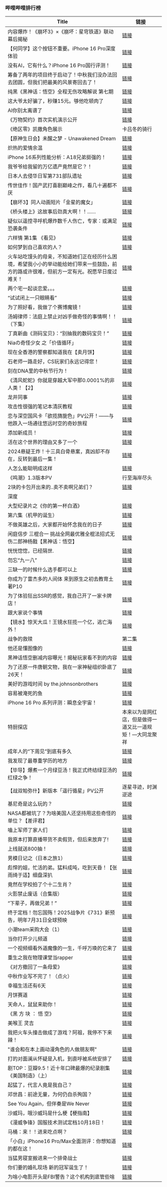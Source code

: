 ### 哔哩哔哩排行榜 
| **Title** | **链接** |
| ----- | ---- |
| 内容爆炸！《崩坏3》×《崩坏：星穹铁道》联动幕后揭秘 | [链接](https://b23.tv/BV1YUtVeREs3) |
| 【何同学】这个按钮不重要。iPhone 16 Pro深度体验 | [链接](https://b23.tv/BV1zWtjezEAL) |
| 没有AI，它有什么？iPhone 16 Pro国行评测！ | [链接](https://b23.tv/BV1yXtjeSEDZ) |
| 筹备了两年的项目终于启动了！中秋我们没办法回去团圆，但我们把最美的风景寄回去了！ | [链接](https://b23.tv/BV1SYtYeqEMT) |
| 纯黑《黑神话：悟空》全程无伤攻略解说 第七期 | [链接](https://b23.tv/BV1jJtGedEkF) |
| 这大爷太好骗了，秒赚15元。够他吃顿肉了 | [链接](https://b23.tv/BV1RutLeFEwn) |
| AI你别太离谱了 | [链接](https://b23.tv/BV1RCteeUEAx) |
| 《万物契约》首次实机演示公开 | [链接](https://b23.tv/BV1fwt7ekECF) |
| 《绝区零》凯撒角色展示 | 卡吕冬的骑行 | [链接](https://b23.tv/BV1ektXeAEcW) |
| 【原神生日会】未醒之梦 - Unawakened Dream | [链接](https://b23.tv/BV1Xs4meLEWL) |
| 炽热的爱情余温 | [链接](https://b23.tv/BV1HutWeAEvP) |
| iPhone 16系列性能分析：A18兄弟挺强的！ | [链接](https://b23.tv/BV178tEeVEMD) |
| 我爷爷给我留的万亿遗产竟然是它？！ | [链接](https://b23.tv/BV1G3tieJET7) |
| 日本人去侵华日军第731部队遗址 | [链接](https://b23.tv/BV1NktWe6ERE) |
| 传世佳作！国产武打喜剧巅峰之作，看几十遍都不厌 | [链接](https://b23.tv/BV1pVtjejEkw) |
| 【崩坏3】同人动画短片「金星的魔女」 | [链接](https://b23.tv/BV1R849eKE8h) |
| 《桥头楼上》这故事后劲真大啊！！…… | [链接](https://b23.tv/BV1o1tLevELX) |
| 疑似以遥控寻呼机爆炸数千人伤亡，专家：或满足恐袭条件 | [链接](https://b23.tv/BV1QVtLe4EQd) |
| 六样情 第1集 《看见》 | [链接](https://b23.tv/BV1YptMeMEcV) |
| 如何梦到自己喜欢的人？ | [链接](https://b23.tv/BV1fg4meRE3U) |
| 火车站吃馒头的母亲，不知道她们正在经历什么困境，希望我小小的举动能给她们带来一些鼓励，前方的路或许很难，但前方一定有光。祝愿早日度过难关！ | [链接](https://b23.tv/BV1fRtYepEhu) |
| 两个宅一起谈恋爱。。。 | [链接](https://b23.tv/BV1QbtWeEEXL) |
| “试试闭上一只眼睛看” | [链接](https://b23.tv/BV1MntieVEje) |
| 为了照好看，我做了个赛博魔镜！ | [链接](https://b23.tv/BV1uutaePEyh) |
| 汤姆律师：法庭上禁止对凶手做奇怪的事情啊！！（下集） | [链接](https://b23.tv/BV14athe8Emh) |
| 丁真新曲《测码宝贝》：“别抽我的数码宝贝！” | [链接](https://b23.tv/BV1eNtieWEZH) |
| Niaの奇怪少女 之「价值循环」 | [链接](https://b23.tv/BV1fVtWebEiN) |
| 现在全香港的警察都知道我在【卖月饼】 | [链接](https://b23.tv/BV1wztQejEpL) |
| 石老师一路走好，CS玩家们永远记得您！ | [链接](https://b23.tv/BV1uCtjedELw) |
| 刻在DNA里的中秋节行为！ | [链接](https://b23.tv/BV1dNtse9En8) |
| 《清风蛇蛇》你就是穿越大军中那0.0001%的非人类！【2】 | [链接](https://b23.tv/BV1PRtjeEEG9) |
| 龙井同事 | [链接](https://b23.tv/BV1zEt5eNEbY) |
| 攻击性很强的笔记本清灰教程 | [链接](https://b23.tv/BV19mtie9ECb) |
| 恋与深空国风卡「欲揽旖旎色」PV公开！——与他跌入一场通往悠远时空的奇妙旅程 | [链接](https://b23.tv/BV1yxtoe8E5c) |
| 添加新成员！ | [链接](https://b23.tv/BV1RCteeUEHp) |
| 活在这个世界的理由又多了一个 | [链接](https://b23.tv/BV1awtEeaEwJ) |
| 2024悬疑王炸！十三具白骨悬案，真凶却不存在，反转到最后一集！ | [链接](https://b23.tv/BV1SvtWe5EVg) |
| 人怎么能聪明成这样 | [链接](https://b23.tv/BV1ZiteeWEM7) |
| 《鸣潮》1.3版本PV | 行至海岸尽头 | [链接](https://b23.tv/BV1SJtfeGELi) |
| 2块的卡包开出来的..卖不卖啊兄弟们？ | [链接](https://b23.tv/BV1j1tse4EMK) |
| 深度|| 隋末的乱世有多残酷？李世民接手了怎样的跌停大盘？ | [链接](https://b23.tv/BV13ktEeNEoK) |
| 大型纪录片之《你的第一杯白酒》 | [链接](https://b23.tv/BV1zVtYeHEp2) |
| 第六集（机甲的诞生） | [链接](https://b23.tv/BV19htxedEYV) |
| 不做英雄之后，大家都开始怀念我在的日子 | [链接](https://b23.tv/BV1p1tYebEUW) |
| 闲庭信步 三棍合一 挑战全网最优雅全棍法招式无伤二郎神杨戬【黑神话：悟空】 | [链接](https://b23.tv/BV15EtgeUEaD) |
| 恍恍惚惚，已经隔世. | [链接](https://b23.tv/BV1nJ4deQE9j) |
| 勿忘“九一八” | [链接](https://b23.tv/BV11Et3eqE4J) |
| 三缺一的时候什么选手都可以上 | [链接](https://b23.tv/BV1uBt5eHExN) |
| 你成为了雷杰多的人间体 来到原生之初去教育土著P10 | [链接](https://b23.tv/BV1vwteemEpx) |
| 为了体验狂出SSR的感觉，我自己开了一家卡牌店！ | [链接](https://b23.tv/BV1FgtHe9E6U) |
| 跟大家说个事情 | [链接](https://b23.tv/BV1TXtneKEXp) |
| 【镜水】惊天大瓜！王镜水狂揽一个亿，逃亡海外！ | [链接](https://b23.tv/BV16YtsevEfg) |
| 战争的救赎|第二集 | [链接](https://b23.tv/BV1RytVetEqB) |
| 他还是懂图像的 | [链接](https://b23.tv/BV152tsedEXc) |
| 黑神话悟空删减内容曝光！揭秘玩家看不到的内容 | [链接](https://b23.tv/BV1WPtHeZEPW) |
| 为了还原一件唐朝文物，我在一家神秘组织卧底了26天！ | [链接](https://b23.tv/BV1titYevEzT) |
| 美好的游戏时间 by the.johnsonbrothers | [链接](https://b23.tv/BV1vwt3eJEmv) |
| 容易被淹死的鱼 | [链接](https://b23.tv/BV1UetHeTEs2) |
| iPhone 16 Pro 系列评测：瞬息全宇宙！ | [链接](https://b23.tv/BV1pGt5euEyh) |
| 特厨探店 |本来以为是网红店，但是做得一道又比一道规矩！—大同龙聚祥 | [链接](https://b23.tv/BV1RFt3eSEiK) |
| 成年人的“下周见”到底有多久 | [链接](https://b23.tv/BV1xHtpeNEJA) |
| 我发现了最尊重学历的地方 | [链接](https://b23.tv/BV1NAtWeTEdW) |
| 【毕导】爆煮一个月绿豆汤！我正式终结绿豆汤的红绿之争！ | [链接](https://b23.tv/BV1T9tXeREPV) |
| 【战双帕弥什】新版本「遥行循星」PV公开 | 逐星寻迹，时渊逆途 | [链接](https://b23.tv/BV1git5eXECF) |
| 基尼奇是这么玩的？ | [链接](https://b23.tv/BV19ytpe7Eev) |
| NASA都被坑了？为啥美国人还坚持用这些奇怪的单位？【差评君】 | [链接](https://b23.tv/BV1n8tpefEfV) |
| 嗑上军师了家人们 | [链接](https://b23.tv/BV1NKtWeKEBA) |
| 我原本打算直播带货不卖假货，但后来放弃了! | [链接](https://b23.tv/BV1SJtLeWEtT) |
| 上线就送800抽！ | [链接](https://b23.tv/BV1sBthexE8u) |
| 男模日记之（日本之旅1） | [链接](https://b23.tv/BV1GytnerEbm) |
| 彪悍的姐，忙活的弟。猛料成吨，吃到天昏！【张雨绮于适】细盘深扒 | [链接](https://b23.tv/BV1TFtZeTE4M) |
| 竟然在学校拍了个十二生肖？ | [链接](https://b23.tv/BV12WtserE5t) |
| 火影禁止废话（合集版） | [链接](https://b23.tv/BV1mCtxe2EHJ) |
| “下辈子，再做兄弟！” | [链接](https://b23.tv/BV1AytHehEc2) |
| 终于定档！勿忘国殇！2025战争片《731》新预告，明年7月31日全球预映 | [链接](https://b23.tv/BV1BdtgeWEGY) |
| 小潮team采购大会（1） | [链接](https://b23.tv/BV1WstpeAED3) |
| 当你打开少儿频道 | [链接](https://b23.tv/BV1Q8tve7Eb3) |
| 一个视频细看外道魔像的一生，千呼万唤的它来了 | [链接](https://b23.tv/BV1ARtjeEEo1) |
| 重生之我在物理课堂当rapper | [链接](https://b23.tv/BV1t342eKE9t) |
| 《对方撤回了一条母爱》 | [链接](https://b23.tv/BV1VNtee1EFt) |
| 中秋作业写不完了！（点火） | [链接](https://b23.tv/BV1uKt8ebEeC) |
| 幸福生活还有6天 | [链接](https://b23.tv/BV1RJtHe2EWG) |
| 月饼赛道 | [链接](https://b23.tv/BV1Gdt4etE6D) |
| 天命人，鼠鼠来助你！ | [链接](https://b23.tv/BV1Fot5euEo4) |
| 《黑 方 块 ： 悟 空》 | [链接](https://b23.tv/BV1jptWeWENV) |
| 美喉王 灵吉 | [链接](https://b23.tv/BV1jvtae7ERZ) |
| 我把火车头撞击做成了游戏？阿祖，我停不下来辣！ | [链接](https://b23.tv/BV1L4t5efEwC) |
| "谁会和在本上画动漫角色的人做朋友啊" | [链接](https://b23.tv/BV1H1tYebERn) |
| 打的对面澜从怀疑是入机，到直呼被系统安排了 | [链接](https://b23.tv/BV1u4tQesE8V) |
| 剧TOP：豆瓣9.5！近十年口碑最爆的纪录剧集《美国制造》（上） | [链接](https://b23.tv/BV1ePteejEy4) |
| 起猛了，代言人竟是我自己？ | [链接](https://b23.tv/BV1GBtjeFEAa) |
| 邓世昌：前途无量，为何仍自杀殉国？ | [链接](https://b23.tv/BV13at5exEog) |
| See You Again，但伴奏是We Never | [链接](https://b23.tv/BV14j4Ue6EhM) |
| 沙威玛，哦沙威玛是什么梗【梗指南】 | [链接](https://b23.tv/BV18QtpeyEuM) |
| 《漫威争锋》国服技术测试定档10月18日！ | [链接](https://b23.tv/BV1MXtneKEpz) |
| 马桶：来！！进来吃点啊？ | [链接](https://b23.tv/BV1Mrt5eJEi8) |
| 「小白」iPhone16 Pro/Max全面测评：你想知道的都在这！ | [链接](https://b23.tv/BV13ztjebEHM) |
| 当猛男寝室搬进来一个排骨战士 | [链接](https://b23.tv/BV1F9tHesENQ) |
| 你们要的婚礼现场 新的冠军诞生了！ | [链接](https://b23.tv/BV1tct5e2EL4) |
| 为啥小电影开头是FBI警告？这个机构到底管些啥 | [链接](https://b23.tv/BV1bDtneqEBB) |
